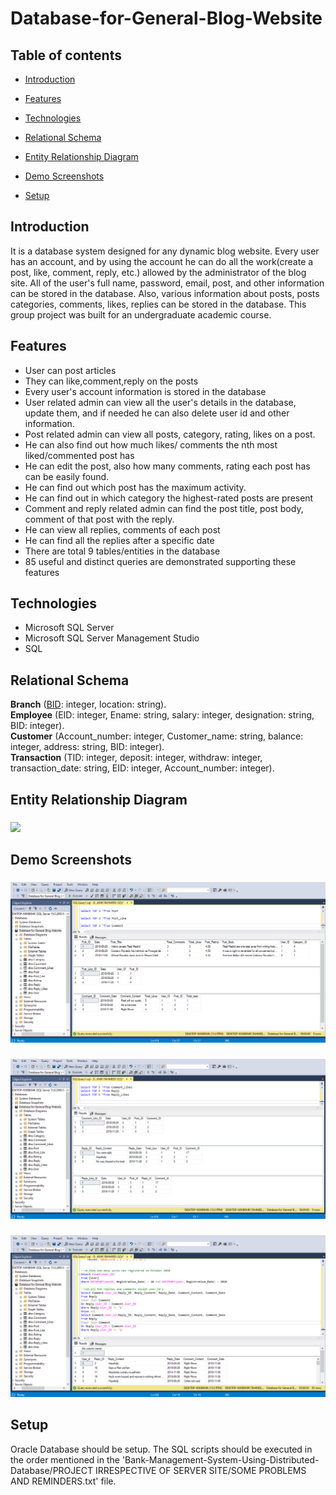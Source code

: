 # Database-for-General-Blog-Website


## Table of contents

* [Introduction](#introduction)

* [Features](#features)

* [Technologies](#technologies)

* [Relational Schema](#relational-schema)

* [Entity Relationship Diagram](#entity-relationship-diagram)

* [Demo Screenshots](#demo-screenshots)

* [Setup](#setup)

## Introduction

 It is a database system designed for any dynamic blog website. Every user has an account, and by using the account he can do all the work(create a post, like, comment, reply, etc.) allowed by the administrator of the blog site. All of the user's full name, password, email, post, and other information can be stored in the database. Also, various information about posts, posts categories, comments, likes, replies can be stored in the database.  This group project was built for an undergraduate academic course.

## Features

* User can post articles
* They can like,comment,reply on the posts
* Every user's account information is stored in the database
* User related admin can view all the user's details in the database, update them, and if needed he can also delete user id and other information.
* Post related admin can view all posts, category, rating, likes on a post.
* He can also find out how much likes/ comments the nth most liked/commented post has
* He can edit the post, also how many comments, rating each post has can be easily found.
* He can find out which post has the maximum activity.
* He can find out in which category the  highest-rated posts are present 
* Comment and reply related admin can find the post title, post body, comment of that post with the reply. 
* He can view all replies, comments of each post
* He can find  all the replies after a specific date 
* There are total 9 tables/entities in the database
* 85 useful and distinct queries are demonstrated supporting these features


## Technologies

* Microsoft SQL Server
* Microsoft SQL Server Management Studio
* SQL

## Relational Schema

**Branch** (<span style="text-decoration: underline">BID</span>: integer, location: string).  
**Employee** (EID: integer, Ename: string, salary: integer, designation: string, BID: integer).  
**Customer** (Account_number: integer, Customer_name: string, balance: integer, address: string, BID: integer).  
**Transaction** (TID: integer, deposit: integer, withdraw: integer, transaction_date: string, EID: integer, Account_number: integer). 

## Entity Relationship Diagram
 
 <div> 
 
  <h3>   </h3>

 <img src="DEMO_IMAGES/ERD.png">

 </div>


  
  ## Demo Screenshots
  
<div> 
 
  <h3>   </h3>

 <img src="DEMO_IMAGES/1.png">

 </div>
 
 <div> 
 
  <h3>   </h3>

 <img src="DEMO_IMAGES/2.png">

 </div>
 
 
 <div> 
 
  <h3>   </h3>

 <img src="DEMO_IMAGES/5.png">

 </div>

 
 ## Setup
 
Oracle Database should be setup. The SQL scripts should be executed in the order mentioned in the 'Bank-Management-System-Using-Distributed-Database/PROJECT IRRESPECTIVE OF SERVER SITE/SOME PROBLEMS AND REMINDERS.txt' file.


